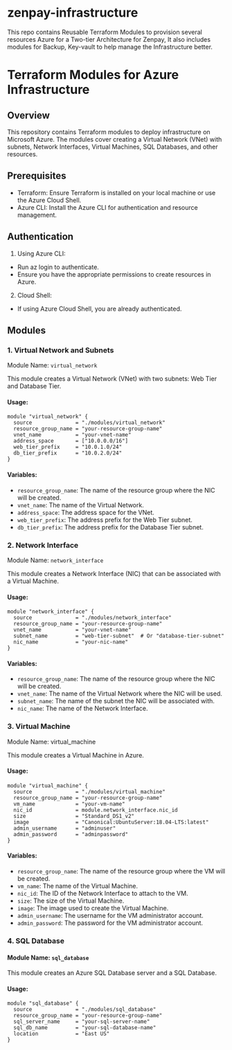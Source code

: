 # zenpay-infrastructure
This repo contains Reusable Terraform Modules to provision several resources Azure for a Two-tier Architecture for Zenpay, It also includes modules for Backup, Key-vault to help manage the Infrastructure better.

# Terraform Modules for Azure Infrastructure 

## Overview
This repository contains Terraform modules to deploy infrastructure on Microsoft Azure. The modules cover creating a Virtual Network (VNet) with subnets, Network Interfaces, Virtual Machines, SQL Databases, and other resources.

## Prerequisites
* Terraform: Ensure Terraform is installed on your local machine or use the Azure Cloud Shell.
* Azure CLI: Install the Azure CLI for authentication and resource management.

## Authentication
1. Using Azure CLI:
* Run az login to authenticate.
* Ensure you have the appropriate permissions to create  resources in Azure.
2. Cloud Shell:
* If using Azure Cloud Shell, you are already authenticated.

## Modules
### 1. Virtual Network and Subnets
Module Name: `virtual_network`

This module creates a Virtual Network (VNet) with two subnets: Web Tier and Database Tier.

#### Usage:
```
module "virtual_network" {
  source              = "./modules/virtual_network"
  resource_group_name = "your-resource-group-name"
  vnet_name           = "your-vnet-name"
  address_space       = ["10.0.0.0/16"]
  web_tier_prefix     = "10.0.1.0/24"
  db_tier_prefix      = "10.0.2.0/24"
}
```
#### Variables:
* `resource_group_name`: The name of the resource group where the NIC will be created.
* `vnet_name`: The name of the Virtual Network.
* `address_space`: The address space for the VNet.
* `web_tier_prefix`: The address prefix for the Web Tier subnet.
* `db_tier_prefix`: The address prefix for the Database Tier subnet.

### 2. Network Interface
Module Name: `network_interface`

This module creates a Network Interface (NIC) that can be associated with a Virtual Machine.

#### Usage:
```
module "network_interface" {
  source              = "./modules/network_interface"
  resource_group_name = "your-resource-group-name"
  vnet_name           = "your-vnet-name"
  subnet_name         = "web-tier-subnet"  # Or "database-tier-subnet"
  nic_name            = "your-nic-name"
}
```
#### Variables:

* `resource_group_name`: The name of the resource group where the NIC will be created.
* `vnet_name`: The name of the Virtual Network where the NIC will be used.
* `subnet_name`: The name of the subnet the NIC will be associated with.
* `nic_name`: The name of the Network Interface.

### 3. Virtual Machine
Module Name: virtual_machine

This module creates a Virtual Machine in Azure.

#### Usage:
```
module "virtual_machine" {
  source              = "./modules/virtual_machine"
  resource_group_name = "your-resource-group-name"
  vm_name             = "your-vm-name"
  nic_id              = module.network_interface.nic_id
  size                = "Standard_DS1_v2"
  image               = "Canonical:UbuntuServer:18.04-LTS:latest"
  admin_username      = "adminuser"
  admin_password      = "adminpassword"
}
```
#### Variables:

* `resource_group_name`: The name of the resource group where the VM will be created.
* `vm_name`: The name of the Virtual Machine.
* `nic_id`: The ID of the Network Interface to attach to the VM.
* `size`: The size of the Virtual Machine.
* `image`: The image used to create the Virtual Machine.
* `admin_username`: The username for the VM administrator account.
* `admin_password`: The password for the VM administrator account.

### 4. SQL Database
#### Module Name: `sql_database`

This module creates an Azure SQL Database server and a SQL Database.

#### Usage:
```
module "sql_database" {
  source              = "./modules/sql_database"
  resource_group_name = "your-resource-group-name"
  sql_server_name     = "your-sql-server-name"
  sql_db_name         = "your-sql-database-name"
  location            = "East US"
}
```